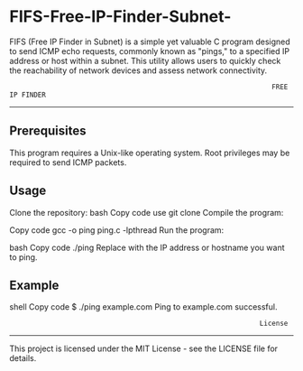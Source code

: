 # FIFS-Free-IP-Finder-Subnet-
FIFS (Free IP Finder in Subnet) is a simple yet valuable C program designed to send ICMP echo requests, commonly known as "pings," to a specified IP address or host within a subnet. This utility allows users to quickly check the reachability of network devices and assess network connectivity. 


                                                                     FREE IP FINDER
---------------------------------------------------------------------------------------------------------------------

Prerequisites
------------------
This program requires a Unix-like operating system.
Root privileges may be required to send ICMP packets.

Usage
------------------

Clone the repository:
bash
Copy code
use git clone 
Compile the program:

Copy code
gcc -o ping ping.c -lpthread
Run the program:

bash
Copy code
./ping <host>
Replace <host> with the IP address or hostname you want to ping.

Example
------------------

shell
Copy code
$ ./ping example.com
Ping to example.com successful.



                                                                  License
----------------------------------------------------------------------------------------------------
This project is licensed under the MIT License - see the LICENSE file for details.

